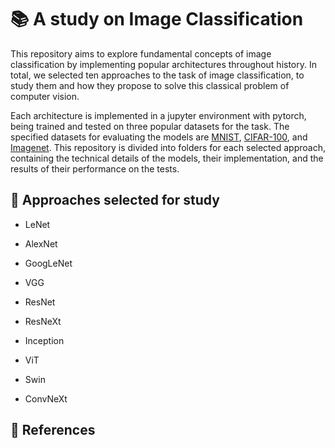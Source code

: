 # 📚 A study on Image Classification

This repository aims to explore fundamental concepts of image classification by implementing popular architectures throughout history. In total, we selected ten approaches to the task of image classification, to study them and how they propose to solve this classical problem of computer vision.

Each architecture is implemented in a jupyter environment with pytorch, being trained and tested on three popular datasets for the task. The specified datasets for evaluating the models are [MNIST](http://yann.lecun.com/exdb/mnist/), [CIFAR-100](https://www.cs.toronto.edu/~kriz/cifar.html), and [Imagenet](https://image-net.org). This repository is divided into folders for each selected approach, containing the technical details of the models, their implementation, and the results of their performance on the tests.


## 📌 Approaches selected for study

- LeNet

- AlexNet

- GoogLeNet

- VGG

- ResNet

- ResNeXt

- Inception

- ViT

- Swin

- ConvNeXt


## 📑 References
